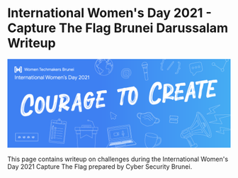 # International Women's Day 2021 - Capture The Flag Brunei Darussalam Writeup
<img src ="https://github.com/CSBCTF/IWDCTF/blob/ad8c1b66808c54497b276c1bd2d23aec95664bcd/1260x500%20banner.png">

This page contains writeup on challenges during the International Women's Day 2021 Capture The Flag prepared by Cyber Security Brunei.
